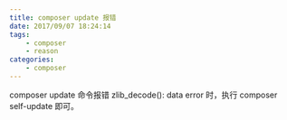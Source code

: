 ```yaml
---
title: composer update 报错
date: 2017/09/07 18:24:14
tags: 
	- composer
	- reason
categories: 
	- composer
---
```


composer update 命令报错 zlib_decode(): data error 时，执行 composer self-update 即可。